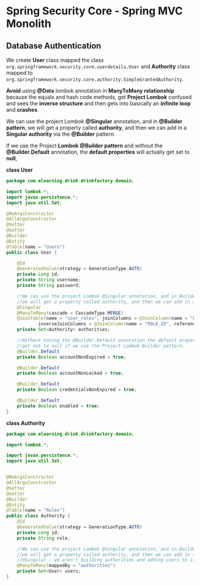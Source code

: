 # Spring Security Core - Spring MVC Monolith

## Database Authentication

We create **User** class mapped the class `org.springframework.security.core.userdetails.User` and  **Authority** class mapped to `org.springframework.security.core.authority.SimpleGrantedAuthority`.

**Avoid** using **@Data** lombok annotation in **ManyToMany relationship** because the equals and hash code methods, get **Project Lombok** confused and sees the **inverse structure** and then gets into basically an **infinite loop** and **crashes**.

We can use the project Lombok **@Singular** annotation, and in **@Builder pattern**, we will get a property called **authority**, and then we can add in a **Singular authority** via the **@Builder** pattern.


If we use the Project **Lombok @Builder pattern** and without the **@Builder.Default** annotation, the **default properties** will actually get set to **null**, 

**class User**
```java
package com.elearning.drink.drinkfactory.domain;

import lombok.*;
import javax.persistence.*;
import java.util.Set;

@NoArgsConstructor
@AllArgsConstructor
@Setter
@Getter
@Builder
@Entity
@Table(name = "Users")
public class User {

    @Id
    @GeneratedValue(strategy = GenerationType.AUTO)
    private Long id;
    private String username;
    private String password;

    //We can use the project Lombok @Singular annotation, and in Builder pattern,
    //we will get a property called authority, and then we can add in a Singular authority via the Builder pattern.
    @Singular
    @ManyToMany(cascade = CascadeType.MERGE)
    @JoinTable(name = "user_roles", joinColumns = @JoinColumn(name = "USER_ID", referencedColumnName = "ID"),
            inverseJoinColumns = @JoinColumn(name = "ROLE_ID", referencedColumnName = "ID"))
    private Set<Authority> authorities;

    //Without having the @Builder.Default annotation the default properties will actually
    //get set to null if we use the Project Lombok Builder pattern.
    @Builder.Default
    private Boolean accountNonExpired = true;

    @Builder.Default
    private Boolean accountNonLocked = true;

    @Builder.Default
    private Boolean credentialsNonExpired = true;

    @Builder.Default
    private Boolean enabled = true;
}

```

**class Authority**
```java
package com.elearning.drink.drinkfactory.domain;

import lombok.*;

import javax.persistence.*;
import java.util.Set;


@NoArgsConstructor
@AllArgsConstructor
@Setter
@Getter
@Builder
@Entity
@Table(name = "Roles")
public class Authority {
    @Id
    @GeneratedValue(strategy = GenerationType.AUTO)
    private Long id;
    private String role;

    //We can use the project Lombok @Singular annotation, and in Builder pattern,
    //we will get a property called authority, and then we can add in a Singular authority via the Builder pattern.
    //@Singular : we aren't building authorities and adding users to it but the inverse is true.
    @ManyToMany(mappedBy = "authorities")
    private Set<User> users;
}
```

